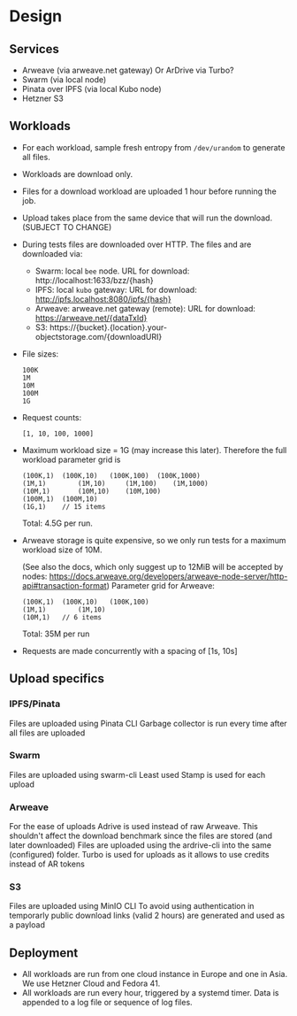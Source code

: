 # Design

## Services

* Arweave (via arweave.net gateway)
  Or ArDrive via Turbo?
* Swarm (via local node)
* Pinata over IPFS (via local Kubo node)
* Hetzner S3

## Workloads

* For each workload, sample fresh entropy from `/dev/urandom` to generate all files.

* Workloads are download only.

* Files for a download workload are uploaded 1 hour before running the job.

* Upload takes place from the same device that will run the download. (SUBJECT TO CHANGE)

* During tests files are downloaded over HTTP. The files and are downloaded via:
  * Swarm: local `bee` node. URL for download: http://localhost:1633/bzz/{hash}
  * IPFS: local `kubo` gateway: URL for download: http://ipfs.localhost:8080/ipfs/{hash}
  * Arweave: arweave.net gateway (remote): URL for download: https://arweave.net/{dataTxId}
  * S3: https://{bucket}.{location}.your-objectstorage.com/{downloadURI}

* File sizes:

  ```
  100K
  1M
  10M
  100M
  1G
  ```

* Request counts:

  ```
  [1, 10, 100, 1000]
  ```

* Maximum workload size = 1G (may increase this later). Therefore the full workload parameter grid is
  ```
  (100K,1)	(100K,10)	(100K,100)	(100K,1000)
  (1M,1)		(1M,10)		(1M,100)	(1M,1000)
  (10M,1)		(10M,10)	(10M,100)
  (100M,1)	(100M,10)
  (1G,1)	// 15 items
  ```

  Total: 4.5G per run.

* Arweave storage is quite expensive, so we only run tests for a maximum workload size of 10M.

  (See also the docs, which only suggest up to 12MiB will be accepted by nodes: https://docs.arweave.org/developers/arweave-node-server/http-api#transaction-format)
  Parameter grid for Arweave:

  ```
  (100K,1)	(100K,10)	(100K,100)
  (1M,1)		(1M,10)	
  (10M,1)	// 6 items
  ```
  Total: 35M per run

* Requests are made concurrently with a spacing of [1s, 10s]

## Upload specifics
### IPFS/Pinata
Files are uploaded using Pinata CLI
Garbage collector is run every time after all files are uploaded
### Swarm
Files are uploaded using swarm-cli
Least used Stamp is used for each upload
### Arweave
For the ease of uploads Adrive is used instead of raw Arweave. This shouldn't affect the download benchmark since the files are stored (and later downloaded)
Files are uploaded using the ardrive-cli into the same (configured) folder. Turbo is used for uploads as it allows to use credits instead of AR tokens
### S3
Files are uploaded using MinIO CLI
To avoid using authentication in temporarly public download links (valid 2 hours) are generated and used as a payload

## Deployment

* All workloads are run from one cloud instance in Europe and one in Asia. We use Hetzner Cloud and Fedora 41.
* All workloads are run every hour, triggered by a systemd timer. Data is appended to a log file or sequence of log files.
